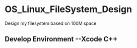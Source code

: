 # OS_Linux_FileSystem_Design
Design my filesystem based on 100M space

## Develop Environment --Xcode C++

